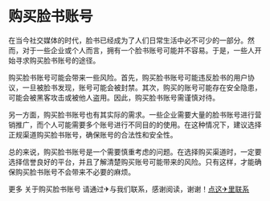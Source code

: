 # 购买脸书账号

在当今社交媒体的时代，脸书已经成为了人们日常生活中必不可少的一部分。然而，对于一些企业或个人而言，拥有一个脸书账号可能并不容易。于是，一些人开始寻求购买脸书账号的途径。

购买脸书账号可能会带来一些风险。首先，购买脸书账号可能违反脸书的用户协议，一旦被脸书发现，账号可能会被封禁。其次，购买的账号可能存在安全隐患，可能会被黑客攻击或被他人盗用。因此，购买脸书账号需谨慎对待。

另一方面，购买脸书账号也有其实际的需求。一些企业需要大量的脸书账号进行营销推广，而个人可能需要多个账号进行不同目的的使用。在这种情况下，建议选择正规渠道购买脸书账号，确保账号的合法性和安全性。

总的来说，购买脸书账号是一个需要慎重考虑的问题。在选择购买渠道时，一定要选择信誉良好的平台，并且了解清楚购买账号可能带来的风险。只有这样，才能确保购买脸书账号不会带来不必要的麻烦。

更多 关于购买脸书账号 请通过✈与我们联系，感谢阅读，谢谢！[点这✈里联系](https://a.k02.cc)